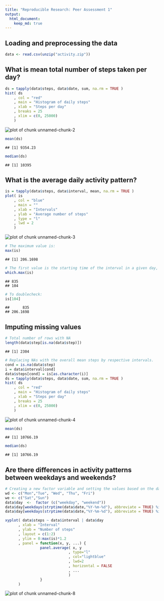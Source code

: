 ```yaml
---
title: "Reproducible Research: Peer Assessment 1"
output: 
  html_document:
    keep_md: true
---
```



## Loading and preprocessing the data

```r
data <- read.csv(unzip("activity.zip"))
```


## What is mean total number of steps taken per day?

```r
ds = tapply(data$steps, data$date, sum, na.rm = TRUE )
hist( ds
    , col = "red"
    , main = "Histogram of daily steps"
    , xlab = "Steps per day"
    , breaks = 25
    , xlim = c(0, 25000)
    )
```

![plot of chunk unnamed-chunk-2](figure/unnamed-chunk-2-1.png) 

```r
mean(ds)
```

```
## [1] 9354.23
```

```r
median(ds)
```

```
## [1] 10395
```


## What is the average daily activity pattern?

```r
is = tapply(data$steps, data$interval, mean, na.rm = TRUE )
plot( is
    , col = "blue"
    , main = ""
    , xlab = "Intervals"
    , ylab = "Average number of steps"
    , type = "l"
    , lwd = 2
    )
```

![plot of chunk unnamed-chunk-3](figure/unnamed-chunk-3-1.png) 

```r
# The maximum value is:
max(is)
```

```
## [1] 206.1698
```

```r
# The first value is the starting time of the interval in a given day, the second is the index of the interval 
which.max(is)
```

```
## 835 
## 104
```

```r
# To doublecheck:
is[104]
```

```
##      835 
## 206.1698
```


## Imputing missing values

```r
# Total number of rows with NA
length(data$step[is.na(data$step)])
```

```
## [1] 2304
```

```r
# Replacing NAs with the overall mean steps by respective intervals.
cond = is.na(data$step)
i = data$interval[cond]
data$steps[cond] = is[as.character(i)]
ds = tapply(data$steps, data$date, sum, na.rm = TRUE )
hist( ds
    , col = "red"
    , main = "Histogram of daily steps"
    , xlab = "Steps per day"
    , breaks = 25
    , xlim = c(0, 25000)
    )
```

![plot of chunk unnamed-chunk-4](figure/unnamed-chunk-4-1.png) 

```r
mean(ds)
```

```
## [1] 10766.19
```

```r
median(ds)
```

```
## [1] 10766.19
```

## Are there differences in activity patterns between weekdays and weekends?



```r
# Creating a new factor variable and setting the values based on the date
wd <- c("Mon","Tue", "Wed", "Thu", "Fri")
we <- c("Sat","Sun")
data$day  <-  factor (c("weekday", "weekend"))
data$day[weekdays(strptime(data$date,"%Y-%m-%d"), abbreviate = TRUE) %in% wd] <- "weekday"
data$day[weekdays(strptime(data$date,"%Y-%m-%d"), abbreviate = TRUE) %in% we] <- "weekend"
```




```r
xyplot( data$steps ~ data$interval | data$day
      , xlab = "Interval"
      , ylab = "Number of steps"
      , layout = c(1:2)
      , ylim = 0:max(is)*1.2
      , panel = function(x, y, ...) {
                panel.average( x, y
                             , type="l"
                             , col="lightblue"
                             , lwd=2
                             , horizontal = FALSE
                             , ...
                             )
                }
      )
```

![plot of chunk unnamed-chunk-8](figure/unnamed-chunk-8-1.png) 
